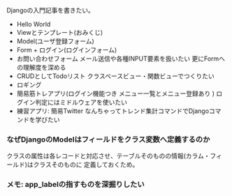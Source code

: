 Djangoの入門記事を書きたい。

* Hello World
* Viewとテンプレート(おみくじ)
* Model(ユーザ登録フォーム)
* Form + ログイン(ログインフォーム)
* お問い合わせフォーム メール送信や各種INPUT要素を扱いたい 更にFormへの理解度を深める
* CRUDとしてTodoリスト クラスベースビュー・関数ビューでつくりたい
* ロギング
* 簡易筋トレアプリ(ログイン機能つき メニュー一覧とメニュー登録あり ) ログイン判定にはミドルウェアを使いたい
* 練習アプリ: 簡易Twitter なんちゃってトレンド集計コマンドでDjangoコマンドを学びたい

### なぜDjangoのModelはフィールドをクラス変数へ定義するのか

クラスの属性は各レコードと対応させ、テーブルそのものの情報(カラム・フィールド)はクラスそのものに
定義しておくため。

### メモ: app_labelの指すものを深掘りしたい